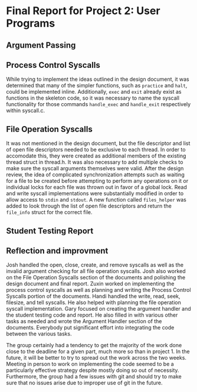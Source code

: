 Final Report for Project 2: User Programs
=========================================

## Argument Passing

## Process Control Syscalls

While trying to implement the ideas outlined in the design document, it was determined that many of the simpler functions, such as `practice` and `halt`, could be implemented inline. Additionally, `exec` and `exit` already exist as functions in the skeleton code, so it was necessary to name the syscall functionality for those commands `handle_exec` and `handle_exit` respectively within syscall.c.

## File Operation Syscalls

It was not mentioned in the design document, but the file descriptor and list of open file descriptors needed to be exclusive to each thread.  In order to accomodate this, they were created as additional members of the existing thread struct in thread.h.  It was also necessary to add multiple checks to make sure the syscall arguments themselves were valid. After the design review, the idea of complicated synchronization attempts such as waiting for a file to be created before attempting to perform any operations on it or individual locks for each file was thrown out in favor of a global lock.  Read and write syscall implementations were substantially modified in order to allow access to `stdin` and `stdout`.  A new function called `files_helper` was added to look through the list of open file descriptors and return the `file_info` struct for the correct file. 

## Student Testing Report



## Reflection and improvment

Josh handled the open, close, create, and remove syscalls as well as the invalid argument checking for all file operation syscalls. Josh also worked on the File Operation Syscalls section of the documents and polishing the design document and final report. 
Zuxin worked on implementing the process control syscalls as well as planning and writing the Process Control Syscalls portion of the documents.
Handi handled the write, read, seek, filesize, and tell syscalls.  He also helped with planning the file operation syscall implementation.
Gary focused on creating the argument handler and the student testing code and report.  He also filled in with various other tasks as needed and wrote the Argument Handler section of the documents.
Everybody put significant effort into integrating the code between the various tasks.

The group certainly had a tendency to get the majority of the work done close to the deadline for a given part, much more so than in project 1.  In the future, it will be better to try to spread out the work across the two weeks.  Meeting in person to work on implementing the code seemed to be a particularly effective strategy despite mostly doing so out of necessity.  Furthermore, the group had a few issues with git and should try to make sure that no issues arise due to improper use of git in the future.
